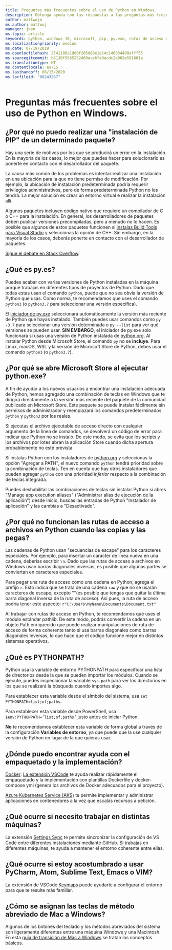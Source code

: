 ```yaml
---
title: Preguntas más frecuentes sobre el uso de Python en Windows.
description: Obtenga ayuda con las respuestas a las preguntas más frecuentes (P+F) sobre el uso de Python en Windows para el desarrollo.
author: mattwojo
ms.author: mattwoj
manager: jken
ms.topic: article
keywords: python, windows 10, microsoft, pip, py.exe, rutas de acceso al archivo, PYTHONPATH, desarrollo de python, empaquetado de python
ms.localizationpriority: medium
ms.date: 07/19/2019
ms.openlocfilehash: 2541186a1dd0f205d88e1e14c146934490afff55
ms.sourcegitcommit: b6138f9565252460ace6fa0acdc2a902e591681a
ms.translationtype: HT
ms.contentlocale: es-ES
ms.lasthandoff: 08/15/2020
ms.locfileid: "88243267"
---
```

# <a name="frequently-asked-questions-about-using-python-on-windows"></a>Preguntas más frecuentes sobre el uso de Python en Windows.

## <a name="why-cant-i-pip-install-a-certain-package"></a>¿Por qué no puedo realizar una "instalación de PIP" de un determinado paquete?

Hay una serie de motivos por los que se producirá un error en la instalación. En la mayoría de los casos, lo mejor que puedes hacer para solucionarlo es ponerte en contacto con el desarrollador del paquete.

La causa más común de los problemas es intentar realizar una instalación en una ubicación para la que no tiene permiso de modificación. Por ejemplo, la ubicación de instalación predeterminada podría requerir privilegios administrativos, pero de forma predeterminada Python no los tendrá. La mejor solución es crear un entorno virtual e realizar la instalación allí.

Algunos paquetes incluyen código nativo que requiere un compilador de C o C++ para la instalación. En general, los desarrolladores de paquetes deben publicar versiones precompiladas, pero a menudo no lo hacen. Es posible que algunos de estos paquetes funcionen si [instalas Build Tools para Visual Studio](https://visualstudio.microsoft.com/downloads/#build-tools-for-visual-studio-2019) y seleccionas la opción de C++. Sin embargo, en la mayoría de los casos, deberás ponerte en contacto con el desarrollador de paquetes.

[Sigue el debate en Stack Overflow](https://stackoverflow.com/questions/4750806/how-do-i-install-pip-on-windows/12476379).

## <a name="what-is-pyexe"></a>¿Qué es py.es?

Puedes acabar con varias versiones de Python instaladas en la máquina porque trabajas en diferentes tipos de proyectos de Python. Dado que todas estas usan el comando `python`, puede que no sea obvia la versión de Python que usas. Como norma, te recomendamos que uses el comando `python3` (o `python3.7` para seleccionar una versión específica).

El [iniciador de py.exe](https://docs.python.org/3/using/windows.html#launcher) seleccionará automáticamente la versión más reciente de Python que hayas instalado. También puedes usar comandos como `py -3.7` para seleccionar una versión determinada o `py --list` para ver qué versiones se pueden usar. **SIN EMBARGO**, el iniciador de py.exe solo funcionará si usas una versión de Python instalada de [python.org](https://www.python.org/downloads/windows/). Al instalar Python desde Microsoft Store, el comando `py` no se **incluye**. Para Linux, macOS, WSL y la versión de Microsoft Store de Python, debes usar el comando `python3` (o `python3.7`).

## <a name="why-does-running-pythonexe-open-the-microsoft-store"></a>¿Por qué se abre Microsoft Store al ejecutar python.exe?

A fin de ayudar a los nuevos usuarios a encontrar una instalación adecuada de Python, hemos agregado una combinación de teclas en Windows que te dirigirá directamente a la versión más reciente del paquete de la comunidad publicado en Microsoft Store. Este paquete se puede instalar fácilmente sin permisos de administrador y reemplazará los comandos predeterminados `python` y `python3` por los reales.

Si ejecutas el archivo ejecutable de acceso directo con cualquier argumento de la línea de comandos, se devolverá un código de error para indicar que Python no se instaló. De este modo, se evita que los scripts y los archivos por lotes abran la aplicación Store cuando dicha apertura probablemente no esté prevista.

Si instalas Python con los instaladores de [python.org](https://www.python.org/downloads/windows/) y seleccionas la opción "Agregar a PATH", el nuevo comando `python` tendrá prioridad sobre la combinación de teclas. Ten en cuenta que hay otros instaladores que pueden agregar `python` con una prioridad _inferior_ respecto a la combinación de teclas integrada.

Puedes deshabilitar las combinaciones de teclas sin instalar Python si abres "Manage app execution aliases" ("Administrar alias de ejecución de la aplicación") desde Inicio, buscas las entradas de Python "Instalador de aplicación" y las cambias a "Desactivado".

## <a name="why-dont-file-paths-work-in-python-when-i-copy-paste-them"></a>¿Por qué no funcionan las rutas de acceso a archivos en Python cuando las copias y las pegas?

Las cadenas de Python usan "secuencias de escape" para los caracteres especiales. Por ejemplo, para insertar un carácter de línea nueva en una cadena, deberías escribir `\n`. Dado que las rutas de acceso a archivos en Windows usan barras diagonales inversas, es posible que algunas partes se conviertan en caracteres especiales.

Para pegar una ruta de acceso como una cadena en Python, agrega el prefijo `r`. Esto indica que se trata de una cadena `raw` y que no se usarán caracteres de escape, excepto "\"(es posible que tengas que quitar la última barra diagonal inversa de la ruta de acceso). Así pues, la ruta de acceso podría tener este aspecto: `r"C:\Users\MyName\Documents\Document.txt"`

Al trabajar con rutas de acceso en Python, te recomendamos que uses el módulo estándar pathlib. De este modo, podrás convertir la cadena en un objeto Path enriquecido que puede realizar manipulaciones de ruta de acceso de forma coherente tanto si usa barras diagonales como barras diagonales inversas, lo que hace que el código funcione mejor en distintos sistemas operativos.

## <a name="what-is-pythonpath"></a>¿Qué es PYTHONPATH?

Python usa la variable de entorno PYTHONPATH para especificar una lista de directorios desde la que se pueden importar los módulos. Cuando se ejecute, puedes inspeccionar la variable `sys.path` para ver los directorios en los que se realizará la búsqueda cuando importes algo.

Para establecer esta variable desde el símbolo del sistema, usa `set PYTHONPATH=list;of;paths`.

Para establecer esta variable desde PowerShell, usa `$env:PYTHONPATH=’list;of;paths’` justo antes de iniciar Python.

**No** te recomendamos establecer esta variable de forma global a través de la configuración **Variables de entorno**, ya que puede que la use cualquier versión de Python en lugar de la que quieras usar.

## <a name="where-can-i-find-help-with-packaging-and-deployment"></a>¿Dónde puedo encontrar ayuda con el empaquetado y la implementación?

[Docker](https://code.visualstudio.com/docs/azure/docker): [La extensión VSCode](https://code.visualstudio.com/docs/azure/docker) te ayuda realizar rápidamente el empaquetado y la implementación con plantillas Dockerfile y docker-compose yml (genera los archivos de Docker adecuados para el proyecto).

[Azure Kubernetes Service (AKS)](https://docs.microsoft.com/azure/aks/) te permite implementar y administrar aplicaciones en contenedores a la vez que escalas recursos a petición.

## <a name="what-if-i-need-to-work-across-different-machines"></a>¿Qué ocurre si necesito trabajar en distintas máquinas?

La extensión [Settings Sync](https://marketplace.visualstudio.com/items?itemName=Shan.code-settings-sync) te permite sincronizar la configuración de VS Code entre diferentes instalaciones mediante GitHub. Si trabajas en diferentes máquinas, te ayuda a mantener el entorno coherente entre ellas.

## <a name="what-if-im-used-to-using-pycharm-atom-sublime-text-emacs-or-vim"></a>¿Qué ocurre si estoy acostumbrado a usar PyCharm, Atom, Sublime Text, Emacs o VIM?

La extensión de VSCode [Keymaps](https://marketplace.visualstudio.com/search?target=VSCode&category=Keymaps&sortBy=Downloads) puede ayudarte a configurar el entorno para que te resulte más familiar.

## <a name="how-do-mac-shortcut-keys-map-to-windows-shortcut-keys"></a>¿Cómo se asignan las teclas de método abreviado de Mac a Windows?

Algunos de los botones del teclado y los métodos abreviados del sistema son ligeramente diferentes entre una máquina Windows y una Macintosh. En esta [guía de transición de Mac a Windows](../dev-environment/mac-to-windows.md) se tratan los conceptos básicos.
